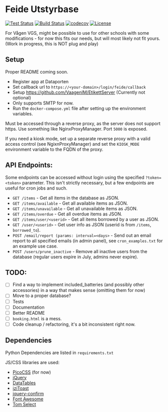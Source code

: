 # Feide Utstyrbase
[![Test Status](https://img.shields.io/github/actions/workflow/status/sondregronas/FeideUtstyrbase/CI.yml?label=tests)](https://github.com/sondregronas/FeideUtstyrbase)
[![Build Status](https://img.shields.io/github/actions/workflow/status/sondregronas/FeideUtstyrbase/release.yml?branch=main)](https://github.com/sondregronas/FeideUtstyrbase/pkgs/container/feideutstyrbase)
[![codecov](https://codecov.io/gh/sondregronas/FeideUtstyrbase/branch/main/graph/badge.svg?token=JNLY5WWC3X)](https://codecov.io/gh/sondregronas/FeideUtstyrbase)
[![License](https://img.shields.io/github/license/sondregronas/FeideUtstyrbase)](https://github.com/sondregronas/FeideUtstyrbase/blob/main/LICENSE)

For Vågen VGS, might be possible to use for other schools with some modifications - for now this fits our needs, but will most likely not fit yours. (Work in progress, this is NOT plug and play)

## Setup
Proper README coming soon.

- Register app at Dataporten
- Set callback url to `https://<your-domain>/login/feide/callback`
- Setup https://github.com/VaagenIM/EtikettServer (Currently not optional)
- Only supports SMTP for now.
- Run the `docker-compose.yml` file after setting up the environment variables.

Must be accessed through a reverse proxy, as the server does not support https. Use something like NginxProxyManager. Port `5000` is exposed.

If you need a kiosk mode, set up a separate reverse proxy with a valid access control (see NgixnProxyManager) and set the `KIOSK_MODE` environment variable to the FQDN of the proxy.

## API Endpoints:
Some endpoints can be accessed without login using the specified `?token=<token>` parameter. This isn't strictly necessary, but a few endpoints are useful for cron jobs and such.

- `GET /items` - Get all items in the database as JSON.
- `GET /items/available` - Get all available items as JSON.
- `GET /items/unavailable` - Get all unavailable items as JSON.
- `GET /items/overdue` - Get all overdue items as JSON.
- `GET /items/user/<userid>` - Get all items borrowed by a user as JSON.
- `GET /user/<userid>` - Get user info as JSON (userid is from `/items`, `borrowed_to`).
- `POST /email/report (params: interval=<days>` - Send out an email report to all specified emails (in admin panel), see `cron_examples.txt` for an example use case.
- `POST /users/prune_inactive` - Remove all inactive users from the database (regular users expire in July, admins never expire).

## TODO:
- [ ] Find a way to implement included_batteries (and possibly other accessories) in a way that makes sense (omitting them for now)
- [ ] Move to a proper database?
- [ ] Tests
- [ ] Documentation
- [ ] Better README
- [ ] `booking.html` is a mess.
- [ ] Code cleanup / refactoring, it's a bit inconsistent right now.

## Dependencies
Python Dependencies are listed in `requirements.txt`

JS/CSS libraries are used:

- [PicoCSS](https://picocss.com/) (for now)
- [jQuery](https://jquery.com/)
- [DataTables](https://datatables.net/)
- [iziToast](https://izitoast.marcelodolza.com/)
- [jquery-confirm](https://craftpip.github.io/jquery-confirm/)
- [Font Awesome](https://fontawesome.com/)
- [Tom Select](https://tom-select.js.org/)
